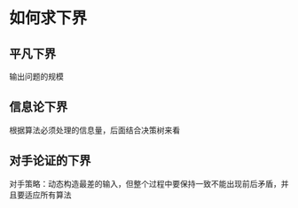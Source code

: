 # 如何求下界
## 平凡下界
输出问题的规模
## 信息论下界
根据算法必须处理的信息量，后面结合决策树来看
## 对手论证的下界
对手策略：动态构造最差的输入，但整个过程中要保持一致不能出现前后矛盾，并且要适应所有算法
